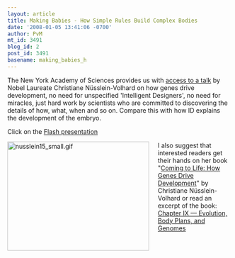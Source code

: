 ```yaml
---
layout: article
title: Making Babies - How Simple Rules Build Complex Bodies
date: '2008-01-05 13:41:06 -0700'
author: PvM
mt_id: 3491
blog_id: 2
post_id: 3491
basename: making_babies_h
---
```

The New York Academy of Sciences provides us with [access to a talk](http://www.nyas.org/publications/readersReport.asp?articleID=57) by Nobel Laureate Christiane Nüsslein-Volhard on how genes drive development, no need for unspecified 'Intelligent Designers', no need for miracles, just hard work by  scientists who are committed to discovering the details of how, what, when and so on. Compare this with how ID explains the development of the embryo.

Click on the [Flash presentation](http://www.nyas.org/snc/rw/57/presentations/player.html)

<img src="{{ site.baseurl }}/uploads/2008/nusslein15_small.gif" alt="nusslein15_small.gif" width="320" height="246" style="float: left; margin: 0 20px 20px 0;" class="mt-image-left" />

I also suggest that interested readers get their hands on her book "[Coming to Life: How Genes Drive Development](http://www.amazon.com/exec/obidos/tg/detail/-/0967007674/newyorkacadem-20)" by Christiane Nüsslein-Volhard or read an excerpt of the book: [Chapter IX — Evolution, Body Plans, and Genomes ](http://www.nyas.org/pdfs/RWEx57_nusslein_volhard.pdf)
